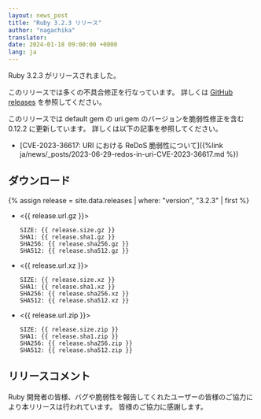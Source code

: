 ```yaml
---
layout: news_post
title: "Ruby 3.2.3 リリース"
author: "nagachika"
translator:
date: 2024-01-18 09:00:00 +0000
lang: ja
---
```


Ruby 3.2.3 がリリースされました。

このリリースでは多くの不具合修正を行なっています。
詳しくは [GitHub releases](https://github.com/ruby/ruby/releases/tag/v3_2_2) を参照してください。

このリリースでは default gem の uri.gem のバージョンを脆弱性修正を含む 0.12.2 に更新しています。
詳しくは以下の記事を参照してください。

* [CVE-2023-36617: URI における ReDoS 脆弱性について]({%link ja/news/_posts/2023-06-29-redos-in-uri-CVE-2023-36617.md %})


## ダウンロード

{% assign release = site.data.releases | where: "version", "3.2.3" | first %}

* <{{ release.url.gz }}>

      SIZE: {{ release.size.gz }}
      SHA1: {{ release.sha1.gz }}
      SHA256: {{ release.sha256.gz }}
      SHA512: {{ release.sha512.gz }}

* <{{ release.url.xz }}>

      SIZE: {{ release.size.xz }}
      SHA1: {{ release.sha1.xz }}
      SHA256: {{ release.sha256.xz }}
      SHA512: {{ release.sha512.xz }}

* <{{ release.url.zip }}>

      SIZE: {{ release.size.zip }}
      SHA1: {{ release.sha1.zip }}
      SHA256: {{ release.sha256.zip }}
      SHA512: {{ release.sha512.zip }}

## リリースコメント

Ruby 開発者の皆様、バグや脆弱性を報告してくれたユーザーの皆様のご協力により本リリースは行われています。
皆様のご協力に感謝します。
